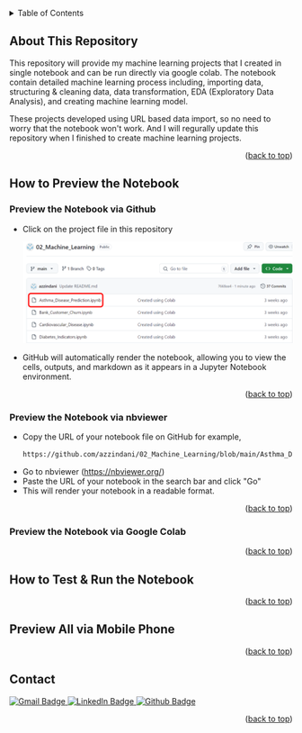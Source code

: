 <a id="readme-top"></a>

<!-- TABLE OF CONTENTS -->
<details>
  <summary>Table of Contents</summary>
  <ol>
    <li>
      <a href="#about-this-repository">About This Repository</a>
    </li>
    <li>
      <a href="#import-dataset">Import Dataset</a>
      <ul>
        <li><a href="#import-by-url">Import by URL</a></li>
        <li><a href="#download-dataset">Download Dataset</a></li>
        <li><a href="#download-all-datasets">Download All Datasets</a></li>
      </ul>
    </li>
    <li><a href="#contact">Contact</a></li>
  </ol>
</details>

## About This Repository

This repository will provide my machine learning projects that I created in single notebook and can be run directly via google colab. The notebook contain detailed machine learning process including, importing data, structuring & cleaning data, data transformation, EDA (Exploratory Data Analysis), and creating machine learning model.

These projects developed using URL based data import, so no need to worry that the notebook won't work. And I will regurally update this repository when I finished to create machine learning projects.

<p align="right">(<a href="#readme-top">back to top</a>)</p>

## How to Preview the Notebook

### Preview the Notebook via Github

* Click on the project file in this repository
  <div align="center">
    <img src="/assets/001.png" alt="Logo" width="1000">
  </div>
  
* GitHub will automatically render the notebook, allowing you to view the cells, outputs, and markdown as it appears in a Jupyter Notebook environment.

<p align="right">(<a href="#readme-top">back to top</a>)</p>

### Preview the Notebook via nbviewer

* Copy the URL of your notebook file on GitHub for example,
  ```sh
  https://github.com/azzindani/02_Machine_Learning/blob/main/Asthma_Disease_Prediction.ipynb
  ```
* Go to nbviewer (https://nbviewer.org/)
* Paste the URL of your notebook in the search bar and click "Go"
* This will render your notebook in a readable format.

<p align="right">(<a href="#readme-top">back to top</a>)</p>

### Preview the Notebook via Google Colab

<p align="right">(<a href="#readme-top">back to top</a>)</p>

## How to Test & Run the Notebook

<p align="right">(<a href="#readme-top">back to top</a>)</p>

## Preview All via Mobile Phone

<p align="right">(<a href="#readme-top">back to top</a>)</p>

## Contact

<div id="badges">
  <a href="mailto:your.422indani@gmail.com">
    <img src="https://img.shields.io/badge/Gmail-white?style=for-the-badge&logo=gmail&logoColor=black" alt="Gmail Badge"/>
  </a>
  <a href="https://www.linkedin.com/in/azzindan1/">
    <img src="https://img.shields.io/badge/LinkedIn-blue?style=for-the-badge&logo=linkedin&logoColor=white" alt="LinkedIn Badge"/>
  </a>
  <a href="https://azzindani.github.io/">
    <img src="https://img.shields.io/badge/Github_Profile-navy?style=for-the-badge&logo=github&logoColor=white" alt="Github Badge"/>
  </a>
</div>

<p align="right">(<a href="#readme-top">back to top</a>)</p>

